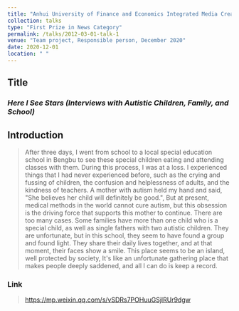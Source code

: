 ```yaml
---
title: "Anhui University of Finance and Economics Integrated Media Creative Competition"
collection: talks
type: "First Prize in News Category"
permalink: /talks/2012-03-01-talk-1
venue: "Team project, Responsible person, December 2020"
date: 2020-12-01
location: " "
---
```

## Title
### *Here I See Stars (Interviews with Autistic Children, Family, and School)*

## Introduction

> After three days, I went from school to a local special education school in Bengbu to see these special children eating and attending classes with them. During this process, I was at a loss. I experienced things that I had never experienced before, such as the crying and fussing of children, the confusion and helplessness of adults, and the kindness of teachers. A mother with autism held my hand and said, "She believes her child will definitely be good.", But at present, medical methods in the world cannot cure autism, but this obsession is the driving force that supports this mother to continue. There are too many cases. Some families have more than one child who is a special child, as well as single fathers with two autistic children. They are unfortunate, but in this school, they seem to have found a group and found light. They share their daily lives together, and at that moment, their faces show a smile. This place seems to be an island, well protected by society, It's like an unfortunate gathering place that makes people deeply saddened, and all I can do is keep a record.

### Link

> https://mp.weixin.qq.com/s/vSDRs7POHuuGSjlRUr9dgw
    


